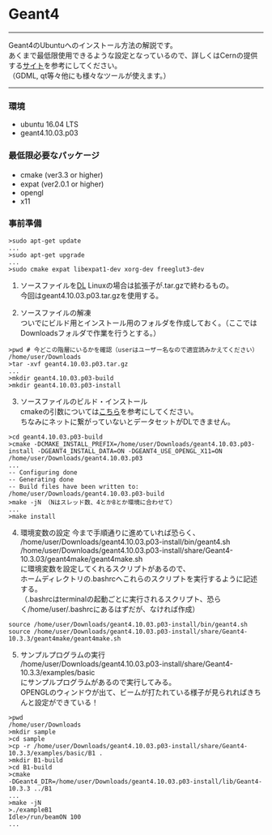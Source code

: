 # Geant4  

*** 
Geant4のUbuntuへのインストール方法の解説です。  
あくまで最低限使用できるような設定となっているので、詳しくはCernの提供する[サイト](http://geant4-userdoc.web.cern.ch/geant4-userdoc/UsersGuides/InstallationGuide/html/gettingstarted.html)を参考にしてください。  
（GDML, qt等々他にも様々なツールが使えます。）
*** 

### 環境  
- ubuntu 16.04 LTS  
- geant4.10.03.p03

### **最低限**必要なパッケージ  
- cmake (ver3.3 or higher)　　
- expat (ver2.0.1 or higher)  
- opengl  
- x11  

### 事前準備

```
>sudo apt-get update
...
>sudo apt-get upgrade
...
>sudo cmake expat libexpat1-dev xorg-dev freeglut3-dev
```

1. ソースファイルを[DL](http://geant4.web.cern.ch/support/download) Linuxの場合は拡張子が.tar.gzで終わるもの。  
今回はgeant4.10.03.p03.tar.gzを使用する。  


2. ソースファイルの解凍  
ついでにビルド用とインストール用のフォルダを作成しておく。（ここではDownloadsフォルダで作業を行うとする。）

```
>pwd # 今どこの階層にいるかを確認（userはユーザー名なので適宜読みかえてください）
/home/user/Downloads
>tar -xvf geant4.10.03.p03.tar.gz
...
>mkdir geant4.10.03.p03-build
>mkdir geant4.10.03.p03-install
```

3. ソースファイルのビルド・インストール  
cmakeの引数については[こちら](http://geant4-userdoc.web.cern.ch/geant4-userdoc/UsersGuides/InstallationGuide/html/installguide.html#geant4-build-options)を参考にしてください。  
ちなみにネットに繋がっていないとデータセットがDLできません。

```
>cd geant4.10.03.p03-build
>cmake -DCMAKE_INSTALL_PREFIX=/home/user/Downloads/geant4.10.03.p03-install -DGEANT4_INSTALL_DATA=ON -DGEANT4_USE_OPENGL_X11=ON /home/user/Downloads/geant4.10.03.p03
...
-- Configuring done
-- Generating done
-- Build files have been written to: /home/user/Downloads/geant4.10.03.p03-build
>make -jN （Nはスレッド数、4とか8とか環境に合わせて）
...
>make install
```

4. 環境変数の設定
今まで手順通りに進めていれば恐らく、  
 /home/user/Downloads/geant4.10.03.p03-install/bin/geant4.sh  
/home/user/Downloads/geant4.10.03.p03-install/share/Geant4-10.3.03/geant4make/geant4make.sh  
に環境変数を設定してくれるスクリプトがあるので、  
ホームディレクトリの.bashrcへこれらのスクリプトを実行するように記述する。  
（.bashrcはterminalの起動ごとに実行されるスクリプト、恐らく/home/user/.bashrcにあるはずだが、なければ作成）

```sh:.bashrc
source /home/user/Downloads/geant4.10.03.p03-install/bin/geant4.sh 
source /home/user/Downloads/geant4.10.03.p03-install/share/Geant4-10.3.3/geant4make/geant4make.sh 
```

5. サンプルプログラムの実行  
/home/user/Downloads/geant4.10.03.p03-install/share/Geant4-10.3.3/examples/basic  
にサンプルプログラムがあるので実行してみる。  
OPENGLのウィンドウが出て、ビームが打たれている様子が見られればきちんと設定ができている！

```
>pwd
/home/user/Downloads
>mkdir sample
>cd sample
>cp -r /home/user/Downloads/geant4.10.03.p03-install/share/Geant4-10.3.3/examples/basic/B1 .
>mkdir B1-build
>cd B1-build
>cmake
-DGeant4_DIR=/home/user/Downloads/geant4.10.03.p03-install/lib/Geant4-10.3.3 ../B1
...
>make -jN
>./exampleB1
Idle>/run/beamON 100
...
```


